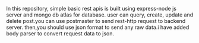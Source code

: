 In this repository, simple basic rest apis is built using express-node js server and mongo db atlas for database.
user can query, create, update and delete post.you can use postmaster to send rest-http request to backend server.
then,you should use json format to send any raw data.i have added body parser to convert request data to json.

